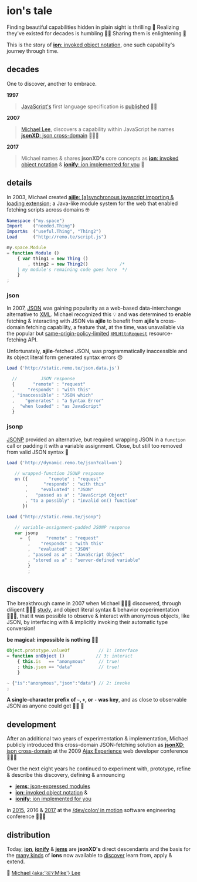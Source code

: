 # ion's tale


Finding beautiful capabilities hidden in plain sight is thrilling 🥳 Realizing they've
existed for decades is humbling 🙇🏾 Sharing them is enlightening 🖤

This is the story of [**ion**: invoked object notation](./ions/ion.md), one such capability's
journey through time.


## decades

One to discover, another to embrace.

**1997**

>[JavaScript's](https://web.archive.org/web/20070916144913/http://wp.netscape.com/newsref/pr/newsrelease67.html)
first language specification is
[published](http://www.ecma-international.org/publications/files/ECMA-ST-ARCH/ECMA-262,%201st%20edition,%20June%201997.pdf)
👏🏾

**2007**

>[Michael Lee](https://github.com/iskitz),
discovers a capability within JavaScript he names
[**jsonXD**: json cross-domain](http://www.slideshare.net/iskitz/using-jsonxd-for-crossdomain-json-exchange)
👨🏾‍💻

**2017**

>Michael names & shares **jsonXD's** core concepts as
[**ion**: invoked object notation](ions/ion.md)
&
[**ionify**: ion implemented for you](https://github.com/ionify/ionify/) 🎉


## details

In 2003, Michael created
[**ajile**: [a]synchronous javascript importing & loading extension](http://ajile.net);
a Java-like module system for the web that enabled fetching scripts across domains 🤓

```javascript
Namespace ("my.space")
Import    ("needed.Thing")
ImportAs  ("useful.Thing", "Thing2")
Load      ("http://remo.te/script.js")

my.space.Module
= function Module ()
    { var thing1 = new Thing ()
        , thing2 = new Thing2()            /*
    | my module's remaining code goes here  */
    }
;
```

### json

In 2007, [JSON](https://en.wikipedia.org/wiki/JSON) was gaining popularity as a web-based
data-interchange alternative to [XML](https://en.wikipedia.org/wiki/XML). Michael recognized
this 💡 and was determined to enable fetching & interacting with JSON via **ajile** to
benefit from **ajile's** cross-domain fetching capability, a feature that, at the time, was
unavailable via the popular but
[same-origin-policy-limited](https://en.wikipedia.org/wiki/Same-origin_policy) [`XMLHttpRequest`](https://en.wikipedia.org/wiki/XMLHttpRequest)
resource-fetching API.

Unfortunately, **ajile**-fetched JSON, was programmatically inaccessible and its object
literal form generated syntax errors 😞

```javascript
Load ('http://static.remo.te/json.data.js')

  //         JSON response
  {       "remote" : "request"
  ,     "responds" : "with this"
  , "inaccessible" : "JSON which"
  ,    "generates" : "a Syntax Error"
  ,  "when loaded" : "as JavaScript"
  }
```

### jsonp

[JSONP](https://en.wikipedia.org/wiki/JSONP) provided an alternative, but required wrapping
JSON in a `function` call or padding it with a variable assignment. Close, but still too
removed from valid JSON syntax 🤔

```javascript
Load ('http://dynamic.remo.te/json?call=on')

   // wrapped-function JSONP response
   on ({        "remote" : "request"
       ,      "responds" : "with this"
       ,     "evaluated" : "JSON"
       ,   "passed as a" : "JavaScript Object"
       , "to a possibly" : "invalid on() function"
      })

Load ("http://static.remo.te/jsonp")

   // variable-assignment-padded JSONP response
   var jsonp
     =  {      "remote" : "request"
        ,    "responds" : "with this"
        ,   "evaluated" : "JSON"
        , "passed as a" : "JavaScript Object"
        , "stored as a" : "server-defined variable"
        }
        ;
```

## discovery

The breakthrough came in 2007 when Michael 👨🏾‍💻 discovered, through diligent 👨🏾‍🏫
[study](https://ecma-international.org/publications/files/ECMA-ST-ARCH/ECMA-262,%203rd%20edition,%20December%201999.pdf),
and object literal syntax & behavior experimentation 👨🏽‍🔬, that it was possible to observe &
interact with anonymous objects, like JSON, by interfacing with & implicitly invoking their
automatic type conversion!

**be magical: impossible is nothing** 🙌🏾

```javascript
Object.prototype.valueOf           // 1: interface
= function onObject ()            // 3: interact
    { this.is   == "anonymous"     // true!
    ; this.json == "data"          // true!
    }

~ {"is":"anonymous","json":"data"} // 2: invoke
;
```

**A single-character prefix of `~`, `+`, or `-` was key**, and as close to observable JSON
as anyone could get 👌🏾 🎉


## development

After an additional two years of experimentation & implementation, Michael
publicly introduced this cross-domain JSON-fetching solution as
[**jsonXD**: json cross-domain](http://www.slideshare.net/iskitz/using-jsonxd-for-crossdomain-json-exchange)
at the 2009
[Ajax Experience](http://web.archive.org/web/20090916010056/http://ajaxexperience.techtarget.com:80/conference/html/speakers.html#MLee)
web developer conference 🙋🏾‍♂️

Over the next eight years he continued to experiment with, prototype, refine &
describe this discovery, defining & announcing

+ [**jems**: json-expressed modules](https://github.com/ionify/jems/blob/public/about/jems.md)
+ [**ion**: invoked object notation](ions/ion.md)
&
+ [**ionify**: ion implemented for you](https://github.com/ionify/ionify/blob/public/README.md)

in
[2015](https://github.com/ionify/jems/blob/24ab93d910334e3bbe05b72869cbb4fd81639e10/about/jems.md),
2016 &
[2017](https://d24wuq6o951i2g.cloudfront.net/img/events/id/301/3017276/assets/70d.wtMi_397_IMG_9393_DoDes.jpg)
at the
[/dev/color/ in motion](https://devcolorinmotion2017.splashthat.com/)
software engineering conference 👨🏾‍💻


## distribution

Today, [**ion**](ions/ion.md),
[**ionify**](https://github.com/ionify/ionify/blob/public/README.md) &
[**jems**](https://github.com/ionify/jems/blob/public/about/jems.md)
are **jsonXD's** direct descendants and the basis for the [many kinds](ions/lions.md)
of **ions** now available to [discover](http://ionified.net/)
learn from, apply & extend.

🖤
[Michael {aka:'🇬🇾Mike'} Lee](https://github.com/iskitz)